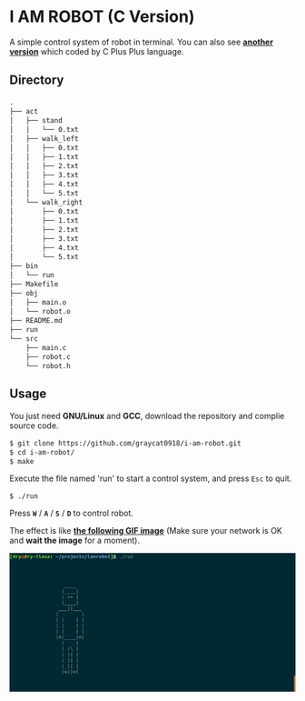 # I AM ROBOT (C Version)

A simple control system of robot in terminal.
You can also see **[another version](https://github.com/graycat0918/i-am-robot-cxx)** which coded by C Plus Plus language.

## Directory

```shell
.
├── act
│   ├── stand
│   │   └── 0.txt
│   ├── walk_left
│   │   ├── 0.txt
│   │   ├── 1.txt
│   │   ├── 2.txt
│   │   ├── 3.txt
│   │   ├── 4.txt
│   │   └── 5.txt
│   └── walk_right
│       ├── 0.txt
│       ├── 1.txt
│       ├── 2.txt
│       ├── 3.txt
│       ├── 4.txt
│       └── 5.txt
├── bin
│   └── run
├── Makefile
├── obj
│   ├── main.o
│   └── robot.o
├── README.md
├── run
└── src
    ├── main.c
    ├── robot.c
    └── robot.h
```

## Usage

You just need **GNU/Linux** and **GCC**, download the repository and complie source code.

```shell
$ git clone https://github.com/graycat0918/i-am-robot.git
$ cd i-am-robot/
$ make
```
Execute the file named 'run' to start a control system, and press `Esc` to quit.

```shell
$ ./run
```
Press **`W`** / **`A`** / **`S`** / **`D`** to control robot.

The effect is like **[the following GIF image](https://github.com/graycat0918/i-am-robot/blob/master/img/ctrl-sys.gif)** (Make sure your network is OK and **wait the image** for a moment).

![ctrl-sys.gif](./img/ctrl-sys.gif)
